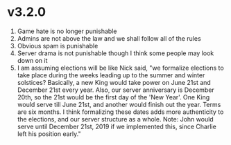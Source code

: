 <meta name="description" content="Mark's simple ruleset" />
<meta name="author" content="Mark">

# v3.2.0

1.  Game hate is no longer punishable
2.  Admins are not above the law and we shall follow all of the rules
3.  Obvious spam is punishable
4.  Server drama is not punishable though I think some people may look down on it
5.  I am assuming elections will be like Nick said, "we formalize elections to take place during the weeks leading up to the summer and winter solstices? Basically, a new King would take power on June 21st and December 21st every year. Also, our server anniversary is December 20th, so the 21st would be the first day of the 'New Year'. One King would serve till June 21st, and another would finish out the year. Terms are six months. I think formalizing these dates adds more authenticity to the elections, and our server structure as a whole. Note: John would serve until December 21st, 2019 if we implemented this, since Charlie left his position early."